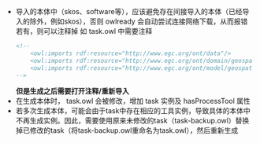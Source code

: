 
- 导入的本体中（skos、software等），应该避免存在间接导入的本体（已经导入的除外，例如skos），否则 owlready 会自动尝试连接网络下载，从而报错
    若有，则可以注释掉
    如 task.owl 中需要注释
    ```xml
    <!--
        <owl:imports rdf:resource="http://www.egc.org/ont/data"/>
        <owl:imports rdf:resource="http://www.egc.org/ont/domain/geospatial"/>
        <owl:imports rdf:resource="http://www.egc.org/ont/model/geospatial"/>
    -->
    ```
    **但是生成之后需要打开注释/重新导入**
- 在生成本体时， task.owl 会被修改，增加 task 实例及 hasProcessTool 属性
- 若多次生成本体，可能会由于task中存在相应的工具实例，导致具体的本体中不再生成实例。因此，需要使用原来未修改的task（task-backup.owl）替换掉已修改的task（将task-backup.owl重命名为task.owl），然后重新生成
